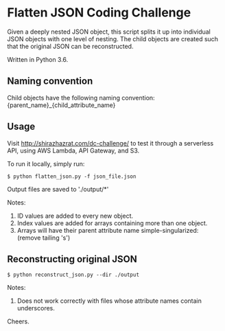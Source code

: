 # Flatten JSON Coding Challenge

Given a deeply nested JSON object, this script splits it up into individual JSON objects with one level of nesting. The child objects are created such that the original JSON can be reconstructed.

Written in Python 3.6.

## Naming convention

Child objects have the following naming convention:
{parent_name}_{child_attribute_name}

## Usage
Visit http://shirazhazrat.com/dc-challenge/ to test it through a serverless API, using AWS Lambda, API Gateway, and S3.

To run it locally, simply run:
```
$ python flatten_json.py -f json_file.json
```

Output files are saved to './output/*'

Notes:

1. ID values are added to every new object.
2. Index values are added for arrays containing more than one object.
3. Arrays will have their parent attribute name simple-singularized:
    (remove tailing 's')

## Reconstructing original JSON
```
$ python reconstruct_json.py --dir ./output
```
Notes:

1. Does not work correctly with files whose attribute names contain underscores.



Cheers.
